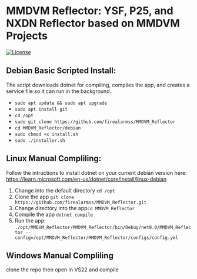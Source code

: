 # MMDVM Reflector: YSF, P25, and NXDN Reflector based on MMDVM Projects

[![License](https://img.shields.io/badge/License-GPLv3-blue?style=for-the-badge)](https://www.gnu.org/licenses/gpl-3.0)

## Debian Basic Scripted Install:

The script downloads dotnet for compiling, compiles the app, and creates a service file so it can run in the background.

 - `sudo apt update && sudo apt upgrade`
 - `sudo apt install git`
 - `cd /opt`
 - `sudo git clone https://github.com/firealarmss/MMDVM_Reflector`
 - `cd MMDVM_Reflector/debian`
 - `sudo chmod +x install.sh`
 - `sudo ./installer.sh`

## Linux Manual Compliling:

Follow the intructions to install dotnet on your current debian version here: https://learn.microsoft.com/en-us/dotnet/core/install/linux-debian

1. Change into the default directory `cd /opt`
3. Clone the app `git clone https://github.com/firealarmss/MMDVM_Reflector.git`
4. Change directory into the app`cd MMDVM_Reflector`
5. Compile the app `dotnet compile`
6. Run the app: `./opt/MMDVM_Reflector/MMDVM_Reflector/bin/Debug/net8.0/MMDVM_Reflector --config=/opt/MMDVM_Reflector/MMDVM_Reflector/configs/config.yml`

## Windows Manual Compliling

clone the repo then open in VS22 and compile